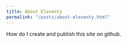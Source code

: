 ```yaml
---
title: About Eleventy
permalink: "/posts/about-eleventy.html"
---
```


How do I create and publish this site on github.

